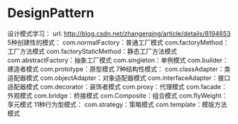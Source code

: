 # DesignPattern

设计模式学习：
url:
http://blog.csdn.net/zhangerqing/article/details/8194653
5种创建性的模式：
	com.normalFactory：普通工厂模式
	com.factoryMethod：工厂方法模式
	com.factoryStaticMethod：静态工厂方法模式
	com.abstractFactory：抽象工厂模式
	com.singleton：单例模式
	com.builder：建造者模式
	com.prototype：原型模式
7种结构性模式：
	com.classAdapter：类适配器模式
	com.objectAdapter：对象适配器模式
	com.interfaceAdapter：接口适配器模式
	com.decorator：装饰者模式
	com.proxy：代理模式
	com.facade：外观模式
	com.bridge：桥接模式
	com.Composite：组合模式
	com.flyWeight：享元模式
11种行为型模式：
	com.strategy：策略模式
	com.template：模版方法模式
	